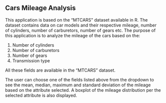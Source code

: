 
## Cars Mileage Analysis

This application is based on the “MTCARS” dataset available in R. The dataset contains data on car models and their respective mileage, number of cylinders, number of carburetors, number of gears etc. 
The purpose of this application is to analyze the mileage of the cars based on the:

1.	Number of cylinders
2.	Number of carburetors
3.	Number of gears
4.	Transmission type

All these fields are available in the “MTCARS” dataset.  

The user can choose one of the fields listed above from the dropdown to see the mean, median, maximum and standard deviation of the mileage based on the attribute selected. A boxplot of the mileage distribution per the selected attribute is also displayed.


